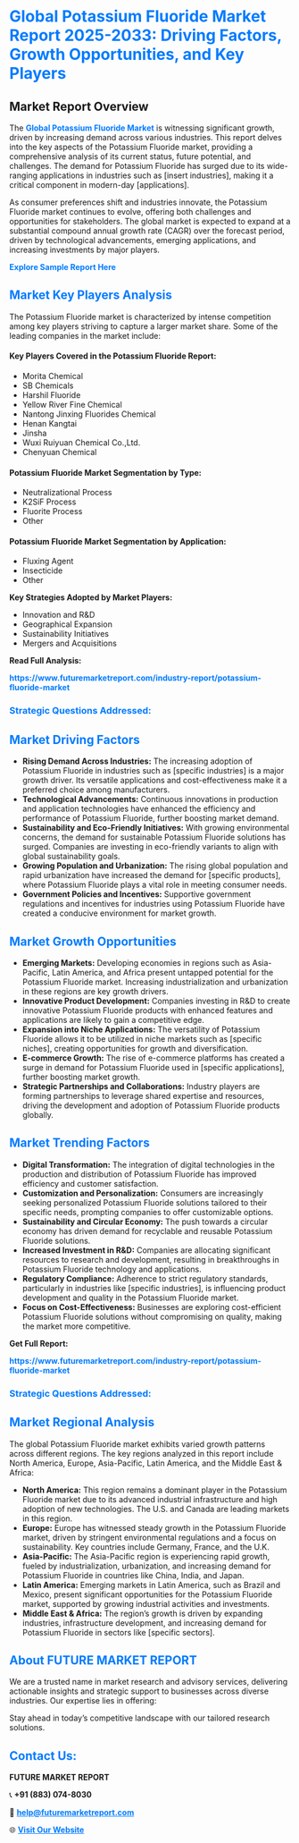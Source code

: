 <h1 style="color: #007BFF;">Global Potassium Fluoride Market Report 2025-2033: Driving Factors, Growth Opportunities, and Key Players</h1>

<section id="overview">
<h2>Market Report Overview</h2>
<p>The <a href="https://www.futuremarketreport.com/industry-report/potassium-fluoride-market" style="color: #007BFF; text-decoration: none;"><strong>Global Potassium Fluoride Market</strong></a> is witnessing significant growth, driven by increasing demand across various industries. This report delves into the key aspects of the Potassium Fluoride market, providing a comprehensive analysis of its current status, future potential, and challenges. The demand for Potassium Fluoride has surged due to its wide-ranging applications in industries such as [insert industries], making it a critical component in modern-day [applications].</p>
<p>As consumer preferences shift and industries innovate, the Potassium Fluoride market continues to evolve, offering both challenges and opportunities for stakeholders. The global market is expected to expand at a substantial compound annual growth rate (CAGR) over the forecast period, driven by technological advancements, emerging applications, and increasing investments by major players.</p>
</section>

<section id="overview">
<p><a href="https://www.futuremarketreport.com/request-sample/reportId=92111" style="color: #007BFF; text-decoration: none;"><strong>Explore Sample Report Here</strong></a></p>
</section>

<section id="key-players">
<h2 style="color: #007BFF;">Market Key Players Analysis</h2>
<p>The Potassium Fluoride market is characterized by intense competition among key players striving to capture a larger market share. Some of the leading companies in the market include:</p>
<h4>Key Players Covered in the Potassium Fluoride Report:</h4>
<ul><li>Morita Chemical</li><li>SB Chemicals</li><li>Harshil Fluoride</li><li>Yellow River Fine Chemical</li><li>Nantong Jinxing Fluorides Chemical</li><li>Henan Kangtai</li><li>Jinsha</li><li>Wuxi Ruiyuan Chemical Co.,Ltd.</li><li>Chenyuan Chemical</li></ul>
<h4>Potassium Fluoride Market Segmentation by Type:</h4>
<ul><li>Neutralizational Process</li><li>K2SiF Process</li><li>Fluorite Process</li><li>Other</li></ul>

<h4>Potassium Fluoride Market Segmentation by Application:</h4>
<ul><li>Fluxing Agent</li><li>Insecticide</li><li>Other</li></ul>
<p><strong>Key Strategies Adopted by Market Players:</strong></p>
<ul>
<li>Innovation and R&D</li>
<li>Geographical Expansion</li>
<li>Sustainability Initiatives</li>
<li>Mergers and Acquisitions</li>
</ul>
</section>

<section>
<p><strong>Read Full Analysis: </strong></p><a href="https://www.futuremarketreport.com/industry-report/potassium-fluoride-market" style="color: #007BFF; text-decoration: none;"><strong>https://www.futuremarketreport.com/industry-report/potassium-fluoride-market</strong></a>
<h3 style="color: #007BFF;">Strategic Questions Addressed:</h3>
</section>

<section id="driving-factors">
<h2 style="color: #007BFF;">Market Driving Factors</h2>
<ul>
<li><strong>Rising Demand Across Industries:</strong> The increasing adoption of Potassium Fluoride in industries such as [specific industries] is a major growth driver. Its versatile applications and cost-effectiveness make it a preferred choice among manufacturers.</li>
<li><strong>Technological Advancements:</strong> Continuous innovations in production and application technologies have enhanced the efficiency and performance of Potassium Fluoride, further boosting market demand.</li>
<li><strong>Sustainability and Eco-Friendly Initiatives:</strong> With growing environmental concerns, the demand for sustainable Potassium Fluoride solutions has surged. Companies are investing in eco-friendly variants to align with global sustainability goals.</li>
<li><strong>Growing Population and Urbanization:</strong> The rising global population and rapid urbanization have increased the demand for [specific products], where Potassium Fluoride plays a vital role in meeting consumer needs.</li>
<li><strong>Government Policies and Incentives:</strong> Supportive government regulations and incentives for industries using Potassium Fluoride have created a conducive environment for market growth.</li>
</ul>
</section>

<section id="growth-opportunities">
<h2 style="color: #007BFF;">Market Growth Opportunities</h2>
<ul>
<li><strong>Emerging Markets:</strong> Developing economies in regions such as Asia-Pacific, Latin America, and Africa present untapped potential for the Potassium Fluoride market. Increasing industrialization and urbanization in these regions are key growth drivers.</li>
<li><strong>Innovative Product Development:</strong> Companies investing in R&D to create innovative Potassium Fluoride products with enhanced features and applications are likely to gain a competitive edge.</li>
<li><strong>Expansion into Niche Applications:</strong> The versatility of Potassium Fluoride allows it to be utilized in niche markets such as [specific niches], creating opportunities for growth and diversification.</li>
<li><strong>E-commerce Growth:</strong> The rise of e-commerce platforms has created a surge in demand for Potassium Fluoride used in [specific applications], further boosting market growth.</li>
<li><strong>Strategic Partnerships and Collaborations:</strong> Industry players are forming partnerships to leverage shared expertise and resources, driving the development and adoption of Potassium Fluoride products globally.</li>
</ul>
</section>

<section id="trending-factors">
<h2 style="color: #007BFF;">Market Trending Factors</h2>
<ul>
<li><strong>Digital Transformation:</strong> The integration of digital technologies in the production and distribution of Potassium Fluoride has improved efficiency and customer satisfaction.</li>
<li><strong>Customization and Personalization:</strong> Consumers are increasingly seeking personalized Potassium Fluoride solutions tailored to their specific needs, prompting companies to offer customizable options.</li>
<li><strong>Sustainability and Circular Economy:</strong> The push towards a circular economy has driven demand for recyclable and reusable Potassium Fluoride solutions.</li>
<li><strong>Increased Investment in R&D:</strong> Companies are allocating significant resources to research and development, resulting in breakthroughs in Potassium Fluoride technology and applications.</li>
<li><strong>Regulatory Compliance:</strong> Adherence to strict regulatory standards, particularly in industries like [specific industries], is influencing product development and quality in the Potassium Fluoride market.</li>
<li><strong>Focus on Cost-Effectiveness:</strong> Businesses are exploring cost-efficient Potassium Fluoride solutions without compromising on quality, making the market more competitive.</li>
</ul>
</section>

<section>
<p><strong>Get Full Report: </strong></p><a href="https://www.futuremarketreport.com/industry-report/potassium-fluoride-market" style="color: #007BFF; text-decoration: none;"><strong>https://www.futuremarketreport.com/industry-report/potassium-fluoride-market</strong></a>
<h3 style="color: #007BFF;">Strategic Questions Addressed:</h3>
</section>


<section id="regional-analysis">
<h2 style="color: #007BFF;">Market Regional Analysis</h2>
<p>The global Potassium Fluoride market exhibits varied growth patterns across different regions. The key regions analyzed in this report include North America, Europe, Asia-Pacific, Latin America, and the Middle East & Africa:</p>
<ul>
<li><strong>North America:</strong> This region remains a dominant player in the Potassium Fluoride market due to its advanced industrial infrastructure and high adoption of new technologies. The U.S. and Canada are leading markets in this region.</li>
<li><strong>Europe:</strong> Europe has witnessed steady growth in the Potassium Fluoride market, driven by stringent environmental regulations and a focus on sustainability. Key countries include Germany, France, and the U.K.</li>
<li><strong>Asia-Pacific:</strong> The Asia-Pacific region is experiencing rapid growth, fueled by industrialization, urbanization, and increasing demand for Potassium Fluoride in countries like China, India, and Japan.</li>
<li><strong>Latin America:</strong> Emerging markets in Latin America, such as Brazil and Mexico, present significant opportunities for the Potassium Fluoride market, supported by growing industrial activities and investments.</li>
<li><strong>Middle East & Africa:</strong> The region’s growth is driven by expanding industries, infrastructure development, and increasing demand for Potassium Fluoride in sectors like [specific sectors].</li>
</ul>
</section>

<footer>
<h2 style="color: #007BFF;">About FUTURE MARKET REPORT</h2>
<p>We are a trusted name in market research and advisory services, delivering actionable insights and strategic support to businesses across diverse industries. Our expertise lies in offering:</p>

<p>Stay ahead in today’s competitive landscape with our tailored research solutions.</p>

<h2 style="color: #007BFF;">Contact Us:</h2>
<p><strong>FUTURE MARKET REPORT</strong></p>
<p>📞 <strong>+91 (883) 074-8030</strong></p>
<p>📧 <strong><a href="mailto:help@futuremarketreport.com" style="color: #007BFF;">help@futuremarketreport.com</a></strong></p>
<p>🌐 <strong><a href="https://www.futuremarketreport.com/" style="color: #007BFF;">Visit Our Website</a></strong></p>
</footer>